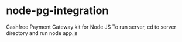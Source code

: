 # node-pg-integration
Cashfree Payment Gateway kit for Node JS
To run server, cd to server directory and run node app.js
    
